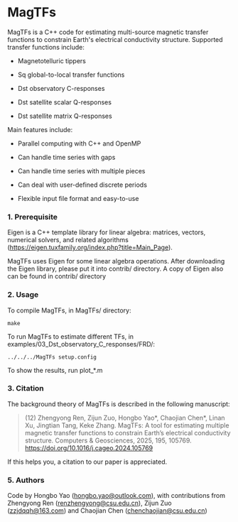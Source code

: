 # MagTFs
MagTFs is a C++ code for estimating multi-source magnetic transfer functions to constrain Earth's electrical conductivity structure. Supported transfer functions include:

- Magnetotelluric tippers

- Sq global-to-local transfer functions

- Dst observatory C-responses

- Dst satellite scalar Q-responses

- Dst satellite matrix Q-responses

Main features include:

- Parallel computing with C++ and OpenMP

- Can handle time series with gaps

- Can handle time series with multiple pieces

- Can deal with user-defined discrete periods

- Flexible input file format and easy-to-use

### 1. Prerequisite
Eigen is a C++ template library for linear algebra: matrices, vectors, numerical solvers, and related algorithms (https://eigen.tuxfamily.org/index.php?title=Main_Page).

MagTFs uses Eigen for some linear algebra operations. After downloading the Eigen library, please put it into contrib/ directory. A copy of Eigen also can be found in contrib/ directory

### 2. Usage
To compile MagTFs, in MagTFs/ directory:

```
make
```

To run MagTFs to estimate different TFs, in examples/03_Dst_observatory_C_responses/FRD/:

```
../../../MagTFs setup.config
```

To show the results, run plot_*.m

### 3. Citation

The background theory of MagTFs is described in the following manuscript:

> (12)	Zhengyong Ren, Zijun Zuo, Hongbo Yao*, Chaojian Chen*, Linan Xu, Jingtian Tang, Keke Zhang. MagTFs: A tool for estimating multiple magnetic transfer functions to constrain Earth’s electrical conductivity structure. Computers & Geosciences, 2025, 195, 105769. https://doi.org/10.1016/j.cageo.2024.105769

If this helps you, a citation to our paper is appreciated.

### 5. Authors
Code by Hongbo Yao (hongbo.yao@outlook.com), with contributions from Zhengyong Ren (renzhengyong@csu.edu.cn), Zijun Zuo (zzjdqqh@163.com) and Chaojian Chen (chenchaojian@csu.edu.cn)
